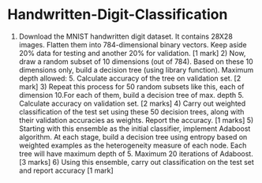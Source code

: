 # Handwritten-Digit-Classification
1) Download the MNIST handwritten digit dataset. It contains 28X28 images. Flatten them into 784-dimensional binary vectors. Keep aside 20% data for testing and another 20% for validation.                                                                            [1 mark]  2) Now, draw a random subset of 10 dimensions (out of 784). Based on these 10 dimensions only, build a decision tree (using library function). Maximum depth allowed: 5. Calculate accuracy of the tree on validation set.                         [2 mark]  3) Repeat this process for 50 random subsets like this, each of dimension 10.For each of them, build a decision tree of max. depth 5. Calculate accuracy on validation set. [2 marks]  4) Carry out weighted classification of the test set using these 50 decision trees, along with their validation accuracies as weights. Report the accuracy.                [1 marks]  5) Starting with this ensemble as the initial classifier, implement Adaboost algorithm. At each stage, build a decision tree using entropy based on weighted examples as the heterogeneity measure of each node. Each tree will have maximum depth of 5. Maximum 20 iterations of Adaboost.         [3 marks]  6) Using this ensemble, carry out classification on the test set and report accuracy [1 mark]
